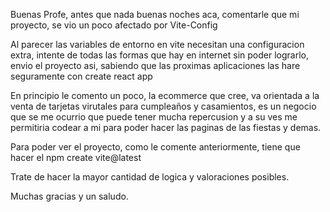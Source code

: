 Buenas Profe, antes que nada buenas noches aca, comentarle que mi proyecto, se vio un poco afectado por Vite-Config

Al parecer las variables de entorno en vite necesitan una configuracion extra, intente de todas las formas que hay en internet
sin poder lograrlo, envio el proyecto asi, sabiendo que las proximas aplicaciones las hare seguramente con create react app

En principio le comento un poco, la ecommerce que cree, va orientada a la venta de tarjetas virutales para cumpleaños y casamientos,
es un negocio que se me ocurrio que puede tener mucha repercusion y a su ves me permitiria codear a mi para poder hacer las paginas
de las fiestas y demas.

Para poder ver el proyecto, como le comente anteriormente, tiene que hacer el npm create vite@latest

Trate de hacer la mayor cantidad de logica y valoraciones posibles.

Muchas gracias y un saludo.

